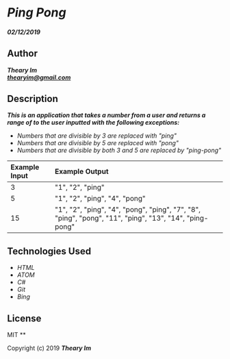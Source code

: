 # _Ping Pong_

#### _02/12/2019_

## Author
 _**Theary Im**_  
 _**thearyim@gmail.com**_

## Description
**_This is an application that takes a number from a user and returns a range of to the user inputted with the following exceptions:_**
* _Numbers that are divisible by 3 are replaced with "ping"_
* _Numbers that are divisible by 5 are replaced with "pong"_
* _Numbers that are divisible by both 3 and 5 are replaced by "ping-pong"_

| Example Input| Example Output                                                                                         |
| :----------- | :----------------------------------------------------------------------------------------------------- |
| 3            | "1", "2", "ping"                                                                                       |
| 5            | "1", "2", "ping", "4", "pong"                                                                          |
| 15           | "1", "2", "ping", "4", "pong", "ping", "7", "8", "ping", "pong", "11", "ping", "13", "14", "ping-pong" |

## Technologies Used
* _HTML_
* _ATOM_
* _C#_
* _Git_
* _Bing_

## License
MIT
**

Copyright (c) 2019 **_Theary Im_**
